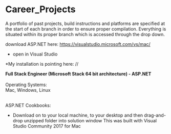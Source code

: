 # Career_Projects
A portfolio of past projects, build instructions and platforms are specified at the start of each branch in order to ensure proper compilation.  Everything is situated within its proper branch which is accessed through the drop down.   


download ASP.NET here: https://visualstudio.microsoft.com/vs/mac/

* open in Visual Studio

*My installation is pointing here: //


<div><b>Full Stack Engineer (Microsoft Stack 64 bit architecture) - ASP.NET</b></div>
<br>
<div>Operating Systems:</div>
<div>Mac, Windows, Linux</div>
<br>

ASP.NET Cookbooks:


* Download on to your local machine, to your desktop and then drag-and-drop unzipped folder into solution window
This was built with Visual Studio Community 2017 for Mac 
